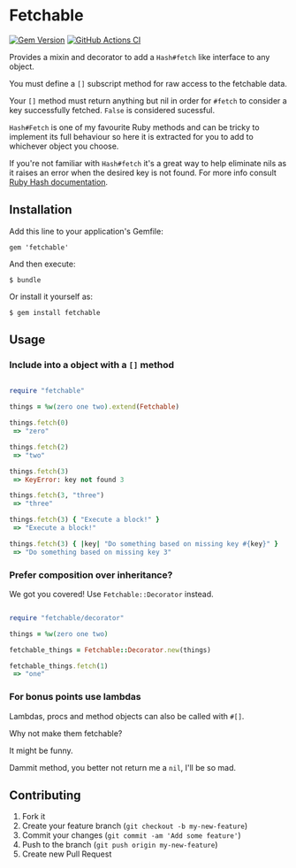 # Fetchable

[![Gem Version](https://badge.fury.io/rb/fetchable.png)](http://badge.fury.io/rb/fetchable)
[![GitHub Actions CI](https://github.com/bestie/fetchable/actions/workflows/ci.yml/badge.svg)](https://github.com/bestie/fetchable/workflows/actions/ci.yml/badge.svg)

Provides a mixin and decorator to add a `Hash#fetch` like interface to any object.

You must define a `[]` subscript method for raw access to the fetchable data.

Your `[]` method must return anything but nil in order for `#fetch` to consider
a key successfully fetched. `False` is considered sucessful.

`Hash#Fetch` is one of my favourite Ruby methods and can be tricky to implement
its full behaviour so here it is extracted for you to add to whichever object
you choose.

If you're not familiar with `Hash#fetch` it's a great way to help eliminate nils
as it raises an error when the desired key is not found. For more info consult
[Ruby Hash documentation](http://www.ruby-doc.org/core-2.1.0/Hash.html#method-i-fetch).

## Installation

Add this line to your application's Gemfile:

    gem 'fetchable'

And then execute:

    $ bundle

Or install it yourself as:

    $ gem install fetchable

## Usage

### Include into a object with a `[]` method

```ruby

require "fetchable"

things = %w(zero one two).extend(Fetchable)

things.fetch(0)
 => "zero"

things.fetch(2)
 => "two"

things.fetch(3)
 => KeyError: key not found 3

things.fetch(3, "three")
 => "three"

things.fetch(3) { "Execute a block!" }
 => "Execute a block!"

things.fetch(3) { |key| "Do something based on missing key #{key}" }
 => "Do something based on missing key 3"

```

### Prefer composition over inheritance?

We got you covered! Use `Fetchable::Decorator` instead.

```ruby

require "fetchable/decorator"

things = %w(zero one two)

fetchable_things = Fetchable::Decorator.new(things)

fetchable_things.fetch(1)
 => "one"

```

### For bonus points use lambdas

Lambdas, procs and method objects can also be called with `#[]`.

Why not make them fetchable?

It might be funny.

Dammit method, you better not return me a `nil`, I'll be so mad.

## Contributing

1. Fork it
2. Create your feature branch (`git checkout -b my-new-feature`)
3. Commit your changes (`git commit -am 'Add some feature'`)
4. Push to the branch (`git push origin my-new-feature`)
5. Create new Pull Request

